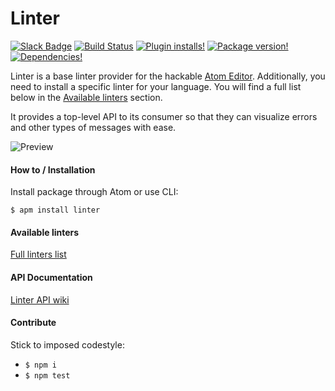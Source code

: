 Linter
======

[![Slack Badge](https://img.shields.io/badge/chat-atom.io%20slack-blue.svg?style=flat-square)](http://atom-slack.herokuapp.com/)
[![Build Status](https://img.shields.io/circleci/project/steelbrain/linter.svg?style=flat-square)](https://circleci.com/gh/steelbrain/linter)
[![Plugin installs!](https://img.shields.io/apm/dm/linter.svg?style=flat-square)](https://atom.io/packages/linter)
[![Package version!](https://img.shields.io/apm/v/linter.svg?style=flat-square)](https://atom.io/packages/linter)
[![Dependencies!](https://img.shields.io/david/steelbrain/Linter.svg?style=flat-square)](https://david-dm.org/steelbrain/linter)

Linter is a base linter provider for the hackable [Atom Editor](http://atom.io). Additionally, you need to install a specific linter for your language. You will find a full list below in the [Available linters](#available-linters) section.

It provides a top-level API to its consumer so that they can visualize errors and other types of messages with ease.


![Preview](http://g.recordit.co/13RfmirPz2.gif)

#### How to / Installation

Install package through Atom or use CLI:

```
$ apm install linter
```

#### Available linters

[Full linters list](http://atomlinter.github.io/)

#### API Documentation

[Linter API wiki](https://github.com/steelbrain/linter/wiki/Linter-API)

#### Contribute

Stick to imposed codestyle:

* `$ npm i`
* `$ npm test`
